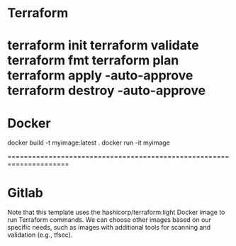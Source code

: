 # Terraform

terraform init
terraform validate
terraform fmt
terraform plan
terraform apply -auto-approve
terraform destroy -auto-approve
====================================================================

# Docker

docker build -t myimage:latest .
docker run -it myimage

=====================================================================

# Gitlab

Note that this template uses the hashicorp/terraform:light Docker image to run Terraform commands. We can choose other images based on our specific needs, such as images with additional tools for scanning and validation (e.g., tfsec).


